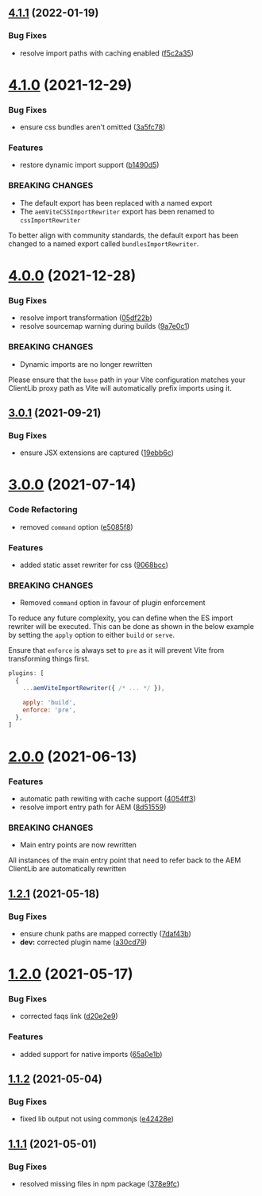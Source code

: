 ## [4.1.1](https://github.com/aem-vite/import-rewriter/compare/v4.1.0...v4.1.1) (2022-01-19)


### Bug Fixes

* resolve import paths with caching enabled ([f5c2a35](https://github.com/aem-vite/import-rewriter/commit/f5c2a357b9f7c0f4d748969caa47eb49f0287944))

# [4.1.0](https://github.com/aem-vite/import-rewriter/compare/v4.0.0...v4.1.0) (2021-12-29)


### Bug Fixes

* ensure css bundles aren't omitted ([3a5fc78](https://github.com/aem-vite/import-rewriter/commit/3a5fc78d4f6544a5fc5cdfe7414e0b4cf33b276e))


### Features

* restore dynamic import support ([b1490d5](https://github.com/aem-vite/import-rewriter/commit/b1490d5b00bfe05fe84b7b27993e49315ebfdd7a))


### BREAKING CHANGES

* The default export has been replaced with a named export
* The `aemViteCSSImportRewriter` export has been renamed to `cssImportRewriter`

To better align with community standards, the default export has been changed to a named export called `bundlesImportRewriter`.

# [4.0.0](https://github.com/aem-vite/import-rewriter/compare/v3.0.1...v4.0.0) (2021-12-28)


### Bug Fixes

* resolve import transformation ([05df22b](https://github.com/aem-vite/import-rewriter/commit/05df22b51bc6e51d63d26fd8fd14e05eefc032fe))
* resolve sourcemap warning during builds ([9a7e0c1](https://github.com/aem-vite/import-rewriter/commit/9a7e0c1143cab265e8f67e3069dcdb61897a36fd))


### BREAKING CHANGES

* Dynamic imports are no longer rewritten

Please ensure that the `base` path in your Vite configuration matches your ClientLib proxy path as Vite will automatically prefix imports using it.

## [3.0.1](https://github.com/aem-vite/import-rewriter/compare/v3.0.0...v3.0.1) (2021-09-21)


### Bug Fixes

* ensure JSX extensions are captured ([19ebb6c](https://github.com/aem-vite/import-rewriter/commit/19ebb6c9b98e0164af9ea9b0c1b6f16d37f14bdc))

# [3.0.0](https://github.com/aem-vite/import-rewriter/compare/v2.0.0...v3.0.0) (2021-07-14)


### Code Refactoring

* removed `command` option ([e5085f8](https://github.com/aem-vite/import-rewriter/commit/e5085f8dfb81524699ca8e15b760eb1e06506495))


### Features

* added static asset rewriter for css ([9068bcc](https://github.com/aem-vite/import-rewriter/commit/9068bccd07b69daa9cc8f064ae6ab0d65baf4279))


### BREAKING CHANGES

* Removed `command` option in favour of plugin enforcement

To reduce any future complexity, you can define when the ES import rewriter will be executed. This can be done as shown in the below example by setting the `apply` option to either `build` or `serve`.

Ensure that `enforce` is always set to `pre` as it will prevent Vite from transforming things first.

```js
plugins: [
  {
    ...aemViteImportRewriter({ /* ... */ }),

    apply: 'build',
    enforce: 'pre',
  },
]
```

# [2.0.0](https://github.com/aem-vite/import-rewriter/compare/v1.2.1...v2.0.0) (2021-06-13)


### Features

* automatic path rewiting with cache support ([4054ff3](https://github.com/aem-vite/import-rewriter/commit/4054ff31142ac058c2e36ca1d875f8b728493061))
* resolve import entry path for AEM ([8d51559](https://github.com/aem-vite/import-rewriter/commit/8d51559ecbe1ec06e679b803da2af18be63bac3a))


### BREAKING CHANGES

* Main entry points are now rewritten

All instances of the main entry point that need to refer back to the AEM ClientLib are automatically rewritten

## [1.2.1](https://github.com/aem-vite/import-rewriter/compare/v1.2.0...v1.2.1) (2021-05-18)


### Bug Fixes

* ensure chunk paths are mapped correctly ([7daf43b](https://github.com/aem-vite/import-rewriter/commit/7daf43b98d288a2d0a559ce342b90f0e5fdc66d7))
* **dev:** corrected plugin name ([a30cd79](https://github.com/aem-vite/import-rewriter/commit/a30cd795ab422eaaa7f597b292741e3a070bbbc9))

# [1.2.0](https://github.com/aem-vite/import-rewriter/compare/v1.1.2...v1.2.0) (2021-05-17)


### Bug Fixes

* corrected faqs link ([d20e2e9](https://github.com/aem-vite/import-rewriter/commit/d20e2e97182c748aacafb9bdfcd95053177d95b0))


### Features

* added support for native imports ([65a0e1b](https://github.com/aem-vite/import-rewriter/commit/65a0e1b0eb88656343d5a93e48db78f7c881c0e9))

## [1.1.2](https://github.com/aem-vite/import-rewriter/compare/v1.1.1...v1.1.2) (2021-05-04)


### Bug Fixes

* fixed lib output not using commonjs ([e42428e](https://github.com/aem-vite/import-rewriter/commit/e42428e6dd00a9b423ade1aff8950c29623eca68))

## [1.1.1](https://github.com/aem-vite/import-rewriter/compare/v1.1.0...v1.1.1) (2021-05-01)


### Bug Fixes

* resolved missing files in npm package ([378e9fc](https://github.com/aem-vite/import-rewriter/commit/378e9fc3feebd38824b70b5380e601f7c641e59e))

